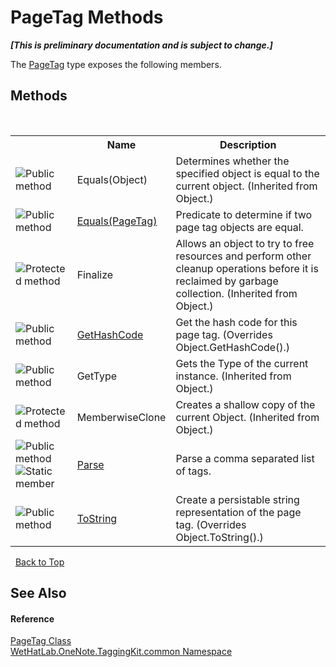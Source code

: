 # PageTag Methods
 _**\[This is preliminary documentation and is subject to change.\]**_

The <a href="81c6e496-d51e-9c76-3ed6-ab5e11c9381c.md">PageTag</a> type exposes the following members.


## Methods
&nbsp;<table><tr><th></th><th>Name</th><th>Description</th></tr><tr><td>![Public method](media/pubmethod.gif "Public method")</td><td>Equals(Object)</td><td>
Determines whether the specified object is equal to the current object.
 (Inherited from Object.)</td></tr><tr><td>![Public method](media/pubmethod.gif "Public method")</td><td><a href="715d944f-257f-1ede-9ee7-4bd6073e23df.md">Equals(PageTag)</a></td><td>
Predicate to determine if two page tag objects are equal.</td></tr><tr><td>![Protected method](media/protmethod.gif "Protected method")</td><td>Finalize</td><td>
Allows an object to try to free resources and perform other cleanup operations before it is reclaimed by garbage collection.
 (Inherited from Object.)</td></tr><tr><td>![Public method](media/pubmethod.gif "Public method")</td><td><a href="24eb1bf6-2f60-2318-a3ed-3cd971ae7c49.md">GetHashCode</a></td><td>
Get the hash code for this page tag.
 (Overrides Object.GetHashCode().)</td></tr><tr><td>![Public method](media/pubmethod.gif "Public method")</td><td>GetType</td><td>
Gets the Type of the current instance.
 (Inherited from Object.)</td></tr><tr><td>![Protected method](media/protmethod.gif "Protected method")</td><td>MemberwiseClone</td><td>
Creates a shallow copy of the current Object.
 (Inherited from Object.)</td></tr><tr><td>![Public method](media/pubmethod.gif "Public method")![Static member](media/static.gif "Static member")</td><td><a href="01778924-f109-0b3b-5918-17c56f5deff6.md">Parse</a></td><td>
Parse a comma separated list of tags.</td></tr><tr><td>![Public method](media/pubmethod.gif "Public method")</td><td><a href="0f5cd563-a8f3-7790-a28b-c1b4683e0fe9.md">ToString</a></td><td>
Create a persistable string representation of the page tag.
 (Overrides Object.ToString().)</td></tr></table>&nbsp;
<a href="#pagetag-methods">Back to Top</a>

## See Also


#### Reference
<a href="81c6e496-d51e-9c76-3ed6-ab5e11c9381c.md">PageTag Class</a><br /><a href="bcdbab9c-63d1-48a4-6937-af53fb8d9a55.md">WetHatLab.OneNote.TaggingKit.common Namespace</a><br />